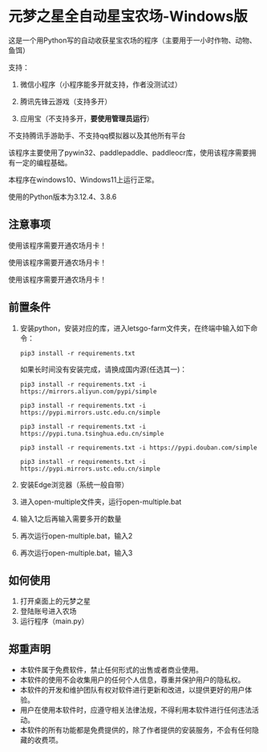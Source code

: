 # 元梦之星全自动星宝农场-Windows版

这是一个用Python写的自动收获星宝农场的程序（主要用于一小时作物、动物、鱼饵）

支持：

1. 微信小程序（小程序能多开就支持，作者没测试过）

2. 腾讯先锋云游戏（支持多开）

3. 应用宝（不支持多开，**要使用管理员运行**）

不支持腾讯手游助手、不支持qq模拟器以及其他所有平台

该程序主要使用了pywin32、paddlepaddle、paddleocr库，使用该程序需要拥有一定的编程基础。

本程序在windows10、Windows11上运行正常。

使用的Python版本为3.12.4、3.8.6

## 注意事项

使用该程序需要开通农场月卡！

使用该程序需要开通农场月卡！

使用该程序需要开通农场月卡！

## 前置条件

1. 安装python，安装对应的库，进入letsgo-farm文件夹，在终端中输入如下命令：
   ```shell
   pip3 install -r requirements.txt
   ```
   如果长时间没有安装完成，请换成国内源(任选其一)：
   ```shell
   pip3 install -r requirements.txt -i https://mirrors.aliyun.com/pypi/simple
   ```
   ```shell
   pip3 install -r requirements.txt -i https://pypi.mirrors.ustc.edu.cn/simple
   ```
   ```shell
   pip3 install -r requirements.txt -i https://pypi.tuna.tsinghua.edu.cn/simple
   ```
   ```shell
   pip3 install -r requirements.txt -i https://pypi.douban.com/simple
   ```
   ```shell
   pip3 install -r requirements.txt -i https://pypi.mirrors.ustc.edu.cn/simple
   ```

2. 安装Edge浏览器（系统一般自带）

3. 进入open-multiple文件夹，运行open-multiple.bat

4. 输入1之后再输入需要多开的数量
5. 再次运行open-multiple.bat，输入2
6. 再次运行open-multiple.bat，输入3

## 如何使用

1. 打开桌面上的元梦之星
2. 登陆账号进入农场
3. 运行程序（main.py）

## 郑重声明

- 本软件属于免费软件，禁止任何形式的出售或者商业使用。
- 本软件的使用不会收集用户的任何个人信息，尊重并保护用户的隐私权。
- 本软件的开发和维护团队有权对软件进行更新和改进，以提供更好的用户体验。
- 用户在使用本软件时，应遵守相关法律法规，不得利用本软件进行任何违法活动。
- 本软件的所有功能都是免费提供的，除了作者提供的安装服务，不会有任何隐藏的收费项。
